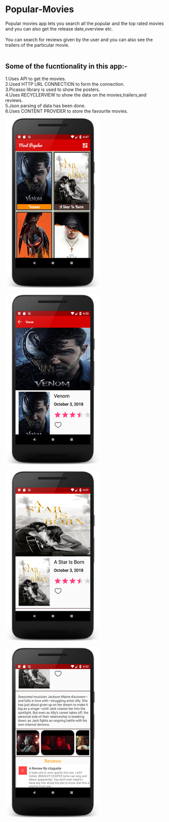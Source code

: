 # Popular-Movies
Popular movies app lets you search all the popular and  the top rated movies and you can also get the release date,overview etc.<br/><br/>
You can search for reviews given by the user and you can also see the trailers of the particular movie.<br/><br/>

Some of the fucntionality in this app:-<br/>
----------------------------------------------------
1.Uses API to get the movies.<br/>
2.Used HTTP URL CONNECTION  to form the connection.<br/>
3.Picasso library is used to show the posters.<br/>
4.Uses RECYCLERVIEW to show the data on the movies,trailers,and reviews.<br/>
5.Json parsing of data has been done.<br/>
6.Uses CONTENT PROVIDER to store the favourite movies.


<div align="left">
    <img src="https://github.com/kartikmishra/Popular-Movies/blob/master/SS4.png" width="300px"</img> 
</div><br/>
<div align="left">
    <img src="https://github.com/kartikmishra/Popular-Movies/blob/master/SS5.png" width="300px"</img> 
</div><br/>
<div align="left">
    <img src="https://github.com/kartikmishra/Popular-Movies/blob/master/SS6.png" width="300px"</img> 
</div><br/>
<div align="left">
    <img src="https://github.com/kartikmishra/Popular-Movies/blob/master/SS7.png" width="300px"</img> 
</div>
